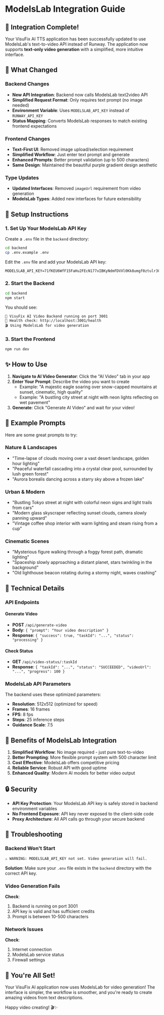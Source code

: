 # ModelsLab Integration Guide

## 🎉 Integration Complete!

Your VisuFix AI TTS application has been successfully updated to use ModelsLab's text-to-video API instead of Runway. The application now supports **text-only video generation** with a simplified, more intuitive interface.

## 🔄 What Changed

### Backend Changes
- **New API Integration**: Backend now calls ModelsLab text2video API
- **Simplified Request Format**: Only requires text prompt (no image needed)
- **Environment Variable**: Uses `MODELSLAB_API_KEY` instead of `RUNWAY_API_KEY`
- **Status Mapping**: Converts ModelsLab responses to match existing frontend expectations

### Frontend Changes
- **Text-First UI**: Removed image upload/selection requirement
- **Simplified Workflow**: Just enter text prompt and generate
- **Enhanced Prompts**: Better prompt validation (up to 500 characters)
- **Same Design**: Maintained the beautiful purple gradient design aesthetic

### Type Updates
- **Updated Interfaces**: Removed `imageUrl` requirement from video generation
- **ModelsLab Types**: Added new interfaces for future extensibility

## 🚀 Setup Instructions

### 1. Set Up Your ModelsLab API Key

Create a `.env` file in the `backend` directory:

```bash
cd backend
cp .env.example .env
```

Edit the `.env` file and add your ModelsLab API key:

```env
MODELSLAB_API_KEY=71fKEU6WfF15FaHu2FEcN177xIBKyNdmFDVXl0Kk8umgf0ztulr3CdfFGY8T
```

### 2. Start the Backend

```bash
cd backend
npm start
```

You should see:
```
🚀 VisuFix AI Video Backend running on port 3001
🔗 Health check: http://localhost:3001/health
🎬 Using ModelsLab for video generation
```

### 3. Start the Frontend

```bash
npm run dev
```

## ✨ How to Use

1. **Navigate to AI Video Generator**: Click the "AI Video" tab in your app
2. **Enter Your Prompt**: Describe the video you want to create
   - Example: "A majestic eagle soaring over snow-capped mountains at sunset, cinematic, high quality"
   - Example: "A bustling city street at night with neon lights reflecting on wet pavement"
3. **Generate**: Click "Generate AI Video" and wait for your video!

## 📝 Example Prompts

Here are some great prompts to try:

### Nature & Landscapes
- "Time-lapse of clouds moving over a vast desert landscape, golden hour lighting"
- "Peaceful waterfall cascading into a crystal clear pool, surrounded by lush green forest"
- "Aurora borealis dancing across a starry sky above a frozen lake"

### Urban & Modern
- "Bustling Tokyo street at night with colorful neon signs and light trails from cars"
- "Modern glass skyscraper reflecting sunset clouds, camera slowly panning upward"
- "Vintage coffee shop interior with warm lighting and steam rising from a cup"

### Cinematic Scenes
- "Mysterious figure walking through a foggy forest path, dramatic lighting"
- "Spaceship slowly approaching a distant planet, stars twinkling in the background"
- "Old lighthouse beacon rotating during a stormy night, waves crashing"

## 🔧 Technical Details

### API Endpoints

#### Generate Video
- **POST** `/api/generate-video`
- **Body**: `{ "prompt": "Your video description" }`
- **Response**: `{ "success": true, "taskId": "...", "status": "processing" }`

#### Check Status
- **GET** `/api/video-status/:taskId`
- **Response**: `{ "taskId": "...", "status": "SUCCEEDED", "videoUrl": "...", "progress": 100 }`

### ModelsLab API Parameters
The backend uses these optimized parameters:
- **Resolution**: 512x512 (optimized for speed)
- **Frames**: 16 frames
- **FPS**: 8 fps
- **Steps**: 25 inference steps
- **Guidance Scale**: 7.5

## 🎯 Benefits of ModelsLab Integration

1. **Simplified Workflow**: No image required - just pure text-to-video
2. **Better Prompting**: More flexible prompt system with 500 character limit
3. **Cost Effective**: ModelsLab offers competitive pricing
4. **Reliable Service**: Robust API with good uptime
5. **Enhanced Quality**: Modern AI models for better video output

## 🔒 Security

- **API Key Protection**: Your ModelsLab API key is safely stored in backend environment variables
- **No Frontend Exposure**: API key never exposed to the client-side code
- **Proxy Architecture**: All API calls go through your secure backend

## 🚨 Troubleshooting

### Backend Won't Start
```bash
⚠️ WARNING: MODELSLAB_API_KEY not set. Video generation will fail.
```
**Solution**: Make sure your `.env` file exists in the `backend` directory with the correct API key.

### Video Generation Fails
**Check**: 
1. Backend is running on port 3001
2. API key is valid and has sufficient credits
3. Prompt is between 10-500 characters

### Network Issues
**Check**:
1. Internet connection
2. ModelsLab service status
3. Firewall settings

## 🎊 You're All Set!

Your VisuFix AI application now uses ModelsLab for video generation! The interface is simpler, the workflow is smoother, and you're ready to create amazing videos from text descriptions.

Happy video creating! 🎬✨